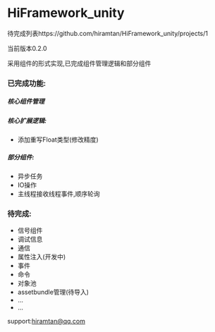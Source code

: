# HiFramework_unity

待完成列表https://github.com/hiramtan/HiFramework_unity/projects/1

当前版本0.2.0

采用组件的形式实现,已完成组件管理逻辑和部分组件

### 已完成功能:

##### 核心组件管理

##### 核心扩展逻辑:
- 添加重写Float类型(修改精度)

##### 部分组件:
- 异步任务
- IO操作
- 主线程接收线程事件,顺序轮询

### 待完成:

- 信号组件
- 调试信息
- 通信
- 属性注入(开发中)
- 事件
- 命令
- 对象池
- assetbundle管理(待导入)
- ...
- ...




support:hiramtan@qq.com
